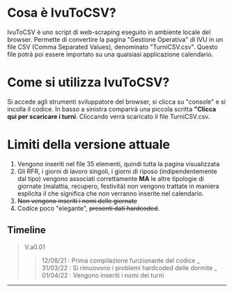 # Cosa è IvuToCSV?

IvuToCSV è uno script di web-scraping eseguito in ambiente locale del browser.
Permette di convertire la pagina "Gestione Operativa" di IVU in un file CSV (Comma Separated Values), denominato "TurniCSV.csv".
Questo file potrà poi essere importato su una qualsiasi applicazione calendario.


# Come si utilizza IvuToCSV?
Si accede agli strumenti sviluppatore del browser, si clicca su "console" e si incolla il codice. In basso a sinistra comparirà una piccola scritta **"Clicca qui per scaricare i turni**. Cliccando verrà scaricato il file TurniCSV.csv.

# Limiti della versione attuale
1. Vengono inseriti nel file 35 elementi, quindi tutta la pagina visualizzata
2.	Gli RFR, i giorni di lavoro singoli, i giorni di riposo (indipendentemente dal tipo) vengono associati correttamente **MA** le altre tipologie di giornate (malattia, recupero, festività) non vengono trattate in maniera esplicita il che significa che non verranno inserite nel calendario.
3.	~~Non vengono inseriti i nomi delle giornate~~
4.	Codice poco "elegante", ~~presenti dati hardcoded~~.



## Timeline

  > V.a0.01
  >>12/08/21 : Prima compilazione funzionante del codice
  _
  >> 31/03/22 : Si rimuovono i problemi hardcoded delle dormite
  _
  >> 01/04/22 : Vengono inseriti i nomi dei turni
  ___

